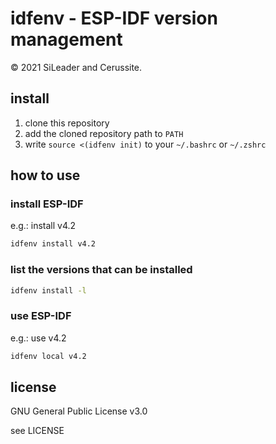 # idfenv - ESP-IDF version management

&copy; 2021 SiLeader and Cerussite.

## install
1. clone this repository
1. add the cloned repository path to `PATH`
1. write `source <(idfenv init)` to your `~/.bashrc` or `~/.zshrc`

## how to use
### install ESP-IDF
e.g.: install v4.2

```bash
idfenv install v4.2
```

### list the versions that can be installed
```bash
idfenv install -l
```

### use ESP-IDF
e.g.: use v4.2

```bash
idfenv local v4.2
```

## license
GNU General Public License v3.0

see LICENSE

